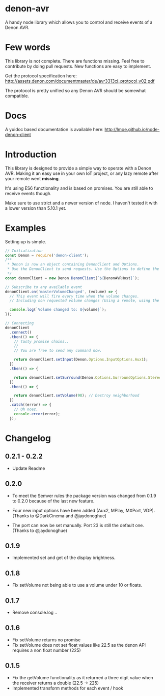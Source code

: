 # denon-avr
A handy node library which allows you to control and receive events of a Denon AVR.

# Few words

This library is not complete. There are functions missing.
Feel free to contribute by doing pull requests. New functions are easy to implement.

Get the protocol specification here:
http://assets.denon.com/documentmaster/de/avr3313ci_protocol_v02.pdf

The protocol is pretty unified so any Denon AVR should be somewhat compatible.

# Docs
A yuidoc based documentation is available here:
http://lmoe.github.io/node-denon-client

# Introduction

This library is designed to provide a simple way to operate with a Denon AVR. Making it an easy use in your own IoT project, or any lazy remote after your remote went **missing**.

It's using ES6 functionality and is based on promises. You are still able to receive events though.

Make sure to use strict and a newer version of node. I haven't tested it with a lower version than 5.10.1 yet.

# Examples

Setting up is simple.

```javascript
// Initialization
const Denon = require('denon-client');
/**
 * Denon is now an object containing DenonClient and Options.
 * Use the DenonClient to send requests. Use the Options to define the data.
 */
const denonClient = new Denon.DenonClient(`${DenonAVRHost}`);

// Subscribe to any available event
denonClient.on('masterVolumeChanged', (volume) => {
  // This event will fire every time when the volume changes.
  // Including non requested volume changes (Using a remote, using the volume wheel on the device).

  console.log(`Volume changed to: ${volume}`);
});

// Connecting
denonClient
  .connect()
  .then(() => {
    // Tasty promise chains..
    //
    // You are free to send any command now.

    return denonClient.setInput(Denon.Options.InputOptions.Aux1);
  })
  .then(() => {

    return denonClient.setSurround(Denon.Options.SurroundOptions.Stereo);
  })
  .then(() => {

    return denonClient.setVolume(98); // Destroy neighborhood
  })
  .catch((error) => {
    // Oh noez.
    console.error(error);
  });
```

# Changelog

## 0.2.1 - 0.2.2
- Update Readme

## 0.2.0
- To meet the Semver rules the package version was changed from 0.1.9 to 0.2.0 because of the last new feature.

- Four new input options have been added (Aux2, MPlay, MXPort, VDP). (Thanks to @DarkCinema and @jaydonoghue) 

- The port can now be set manually. Port 23 is still the default one. (Thanks to @jaydonoghue) 

## 0.1.9
- Implemented set and get of the display brightness.

## 0.1.8
- Fix setVolume not being able to use a volume under 10 or floats.

## 0.1.7
- Remove console.log ..

## 0.1.6
- Fix setVolume returns no promise
- Fix setVolume does not set float values like 22.5 as the denon API requires a non float number (225)

## 0.1.5
- Fix the getVolume functionality as it returned a three digit value when the receiver returns a double (22.5 -> 225)
- Implemented transform methods for each event / hook